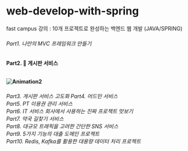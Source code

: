 ﻿# web-develop-with-spring

 fast campus 강의 : 10개 프로젝트로 완성하는 백엔드 웹 개발 (JAVA/SPRING)
 
<h6>Part1. 나만의 MVC 프레임워크 만들기<br>
<h4> Part2. 📌 게시판 서비스<br>
<br>
 
 ![Animation2](https://github.com/Kim-woo-gyeong/web-develop-with-spring2/assets/53455867/8438a477-4302-4601-a70a-daee585a6d5c)
<h6>Part3. 게시판 서비스 고도화
Part4. 어드민 서비스<br>
Part5. PT 이용권 관리 서비스<br>
Part6. IT 서비스 회사에서 사용하는 진짜 프로젝트 맛보기<br>
Part7. 약국 길찾기 서비스<br>
Part8. 대규모 트래픽을 고려한 간단한 SNS 서비스<br>
Part9. 5가지 기능의 대출 도메인 프로젝트<br>
Part10. Redis, Kafka를 활용한 대용량 데이터 처리 프로젝트<br>
